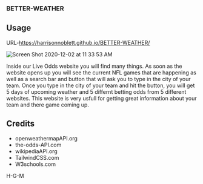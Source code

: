 ### BETTER-WEATHER

## Usage

URL-https://harrisonnoblett.github.io/BETTER-WEATHER/

![Screen Shot 2020-12-02 at 11 33 53 AM](https://user-images.githubusercontent.com/71281652/101081610-e4ba7900-356f-11eb-8801-ced1e7c70ed0.png)

Inside our Live Odds website you will find many things. As soon as the website opens up you will see the current NFL games that are happening as well as a search bar and button that will ask you to type in the city of your team. Once you type in the city of your team and hit the button, you will get 5 days of upcoming weather and 5 differnt betting odds from 5 different websites. This website is very usfull for getting great information about your team and there game coming up. 
 
## Credits
* openweathermapAPI.org
* the-odds-API.com
* wikipediaAPI.org
* TailwindCSS.com
* W3schools.com




H-G-M 
